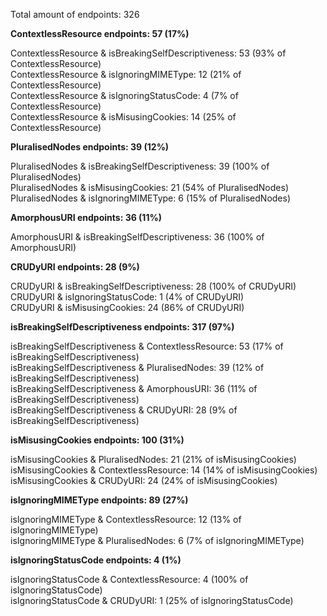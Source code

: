 Total amount of endpoints: 326

**ContextlessResource endpoints: 57 (17%)**

ContextlessResource & isBreakingSelfDescriptiveness: 53 (93% of ContextlessResource)  
ContextlessResource & isIgnoringMIMEType: 12 (21% of ContextlessResource)  
ContextlessResource & isIgnoringStatusCode: 4 (7% of ContextlessResource)  
ContextlessResource & isMisusingCookies: 14 (25% of ContextlessResource)  

**PluralisedNodes endpoints: 39 (12%)**

PluralisedNodes & isBreakingSelfDescriptiveness: 39 (100% of PluralisedNodes)  
PluralisedNodes & isMisusingCookies: 21 (54% of PluralisedNodes)  
PluralisedNodes & isIgnoringMIMEType: 6 (15% of PluralisedNodes)  

**AmorphousURI endpoints: 36 (11%)**

AmorphousURI & isBreakingSelfDescriptiveness: 36 (100% of AmorphousURI)  

**CRUDyURI endpoints: 28 (9%)**

CRUDyURI & isBreakingSelfDescriptiveness: 28 (100% of CRUDyURI)  
CRUDyURI & isIgnoringStatusCode: 1 (4% of CRUDyURI)  
CRUDyURI & isMisusingCookies: 24 (86% of CRUDyURI)  

**isBreakingSelfDescriptiveness endpoints: 317 (97%)**

isBreakingSelfDescriptiveness & ContextlessResource: 53 (17% of isBreakingSelfDescriptiveness)  
isBreakingSelfDescriptiveness & PluralisedNodes: 39 (12% of isBreakingSelfDescriptiveness)  
isBreakingSelfDescriptiveness & AmorphousURI: 36 (11% of isBreakingSelfDescriptiveness)  
isBreakingSelfDescriptiveness & CRUDyURI: 28 (9% of isBreakingSelfDescriptiveness)  

**isMisusingCookies endpoints: 100 (31%)**

isMisusingCookies & PluralisedNodes: 21 (21% of isMisusingCookies)  
isMisusingCookies & ContextlessResource: 14 (14% of isMisusingCookies)  
isMisusingCookies & CRUDyURI: 24 (24% of isMisusingCookies)  

**isIgnoringMIMEType endpoints: 89 (27%)**

isIgnoringMIMEType & ContextlessResource: 12 (13% of isIgnoringMIMEType)  
isIgnoringMIMEType & PluralisedNodes: 6 (7% of isIgnoringMIMEType)  

**isIgnoringStatusCode endpoints: 4 (1%)**

isIgnoringStatusCode & ContextlessResource: 4 (100% of isIgnoringStatusCode)  
isIgnoringStatusCode & CRUDyURI: 1 (25% of isIgnoringStatusCode)  